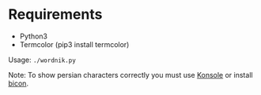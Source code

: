 # Requirements #
* Python3
* Termcolor (pip3 install termcolor)

Usage: `./wordnik.py`

Note: To show persian characters correctly you must use [Konsole](https://konsole.kde.org) or install [bicon](https://github.com/behdad/bicon).
